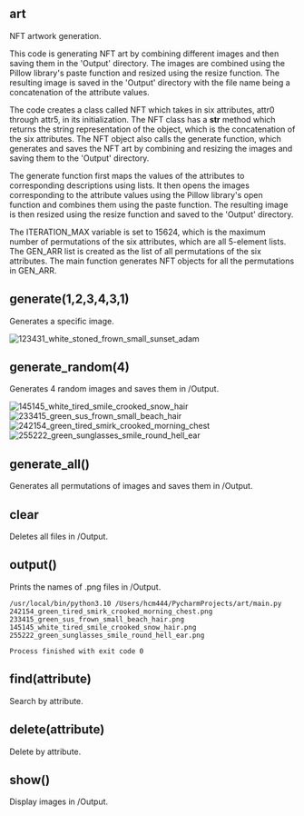 ## art

NFT artwork generation.

This code is generating NFT art by combining different images and then saving them in the 'Output' directory. The images are combined using the Pillow library's paste function and resized using the resize function. The resulting image is saved in the 'Output' directory with the file name being a concatenation of the attribute values.

The code creates a class called NFT which takes in six attributes, attr0 through attr5, in its initialization. The NFT class has a __str__ method which returns the string representation of the object, which is the concatenation of the six attributes. The NFT object also calls the generate function, which generates and saves the NFT art by combining and resizing the images and saving them to the 'Output' directory.

The generate function first maps the values of the attributes to corresponding descriptions using lists. It then opens the images corresponding to the attribute values using the Pillow library's open function and combines them using the paste function. The resulting image is then resized using the resize function and saved to the 'Output' directory.

The ITERATION_MAX variable is set to 15624, which is the maximum number of permutations of the six attributes, which are all 5-element lists. The GEN_ARR list is created as the list of all permutations of the six attributes. The main function generates NFT objects for all the permutations in GEN_ARR.

## generate(1,2,3,4,3,1)

Generates a specific image.

![123431_white_stoned_frown_small_sunset_adam](https://user-images.githubusercontent.com/32826270/204912590-5eef9865-fb71-4470-9175-fbe0217f3ba8.png)

## generate_random(4)

Generates 4 random images and saves them in /Output.

![145145_white_tired_smile_crooked_snow_hair](https://user-images.githubusercontent.com/32826270/204912407-94c5d820-617e-4ccc-96e8-f97bc090bcdf.png)
![233415_green_sus_frown_small_beach_hair](https://user-images.githubusercontent.com/32826270/204912409-16fad186-a2ff-498c-a62d-9653d3bd2f78.png)
![242154_green_tired_smirk_crooked_morning_chest](https://user-images.githubusercontent.com/32826270/204912411-6a3d769b-cfb2-44e7-9c44-595815e85e18.png)
![255222_green_sunglasses_smile_round_hell_ear](https://user-images.githubusercontent.com/32826270/204912413-d33a54f9-8ad4-4838-8292-dd6a4fcbdd78.png)

## generate_all()

Generates all permutations of images and saves them in /Output.

## clear

Deletes all files in /Output.

## output()

Prints the names of .png files in /Output.
```
/usr/local/bin/python3.10 /Users/hcm444/PycharmProjects/art/main.py 
242154_green_tired_smirk_crooked_morning_chest.png
233415_green_sus_frown_small_beach_hair.png
145145_white_tired_smile_crooked_snow_hair.png
255222_green_sunglasses_smile_round_hell_ear.png

Process finished with exit code 0

```

## find(attribute)

Search by attribute.

## delete(attribute)

Delete by attribute.

## show()

Display images in /Output.
